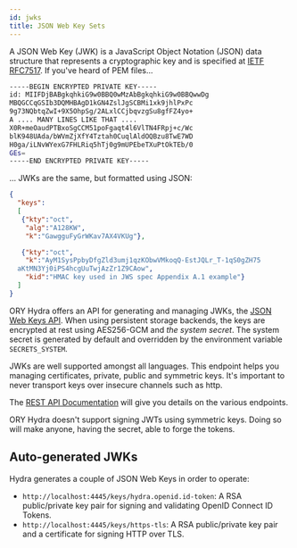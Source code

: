 ```yaml
---
id: jwks
title: JSON Web Key Sets
---
```


A JSON Web Key (JWK) is a JavaScript Object Notation (JSON) data structure that
represents a cryptographic key and is specified at
[IETF RFC7517](https://tools.ietf.org/html/rfc7517). If you've heard of PEM
files...

```sh
-----BEGIN ENCRYPTED PRIVATE KEY-----
id: MIIFDjBABgkqhkiG9w0BBQ0wMzAbBgkqhkiG9w0BBQwwDg
MBQGCCqGSIb3DQMHBAgD1kGN4ZslJgSCBMi1xk9jhlPxPc
9g73NQbtqZwI+9X5OhpSg/2ALxlCCjbqvzgSu8gfFZ4yo+
A .... MANY LINES LIKE THAT ....
X0R+meOaudPTBxoSgCCM51poFgaqt4l6VlTN4FRpj+c/Wc
blK948UAda/bWVmZjXfY4Tztah0CuqlAldOQBzu8TwE7WD
H0ga/iLNvWYexG7FHLRiq5hTj0g9mUPEbeTXuPtOkTEb/0
GEs=
-----END ENCRYPTED PRIVATE KEY-----
```

... JWKs are the same, but formatted using JSON:

```json
{
  "keys":
  [
   {"kty":"oct",
    "alg":"A128KW",
    "k":"GawgguFyGrWKav7AX4VKUg"},

   {"kty":"oct",
    "k":"AyM1SysPpbyDfgZld3umj1qzKObwVMkoqQ-EstJQLr_T-1qS0gZH75
  aKtMN3Yj0iPS4hcgUuTwjAzZr1Z9CAow",
    "kid":"HMAC key used in JWS spec Appendix A.1 example"}
  ]
}
```

ORY Hydra offers an API for generating and managing JWKs, the
[JSON Web Keys API](./reference/api.mdx). When using persistent storage
backends, the keys are encrypted at rest using AES256-GCM and _the system
secret_. The system secret is generated by default and overridden by the
environment variable `SECRETS_SYSTEM`.

JWKs are well supported amongst all languages. This endpoint helps you managing
certificates, private, public and symmetric keys. It's important to never
transport keys over insecure channels such as http.

The [REST API Documentation](./reference/api.mdx) will give you details on the
various endpoints.

ORY Hydra doesn't support signing JWTs using symmetric keys. Doing so will make
anyone, having the secret, able to forge the tokens.

## Auto-generated JWKs

Hydra generates a couple of JSON Web Keys in order to operate:

- `http://localhost:4445/keys/hydra.openid.id-token`: A RSA public/private key
  pair for signing and validating OpenID Connect ID Tokens.
- `http://localhost:4445/keys/https-tls`: A RSA public/private key pair and a
  certificate for signing HTTP over TLS.
